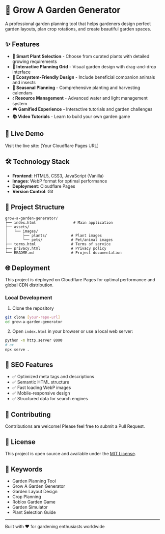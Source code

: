 # 🌱 Grow A Garden Generator

A professional garden planning tool that helps gardeners design perfect garden layouts, plan crop rotations, and create beautiful garden spaces.

## ✨ Features

- **🌱 Smart Plant Selection** - Choose from curated plants with detailed growing requirements
- **🎯 Interactive Planning Grid** - Visual garden design with drag-and-drop interface
- **🐾 Ecosystem-Friendly Design** - Include beneficial companion animals and insects
- **📅 Seasonal Planning** - Comprehensive planting and harvesting calendars
- **💧 Resource Management** - Advanced water and light management system
- **🎮 Gamified Experience** - Interactive tutorials and garden challenges
- **📚 Video Tutorials** - Learn to build your own garden game

## 🚀 Live Demo

Visit the live site: [Your Cloudflare Pages URL]

## 🛠️ Technology Stack

- **Frontend**: HTML5, CSS3, JavaScript (Vanilla)
- **Images**: WebP format for optimal performance
- **Deployment**: Cloudflare Pages
- **Version Control**: Git

## 📁 Project Structure

```
grow-a-garden-generator/
├── index.html                 # Main application
├── assets/
│   └── images/
│       ├── plants/           # Plant images
│       └── pets/             # Pet/animal images
├── terms.html                # Terms of service
├── privacy.html              # Privacy policy
└── README.md                 # Project documentation
```

## 🌐 Deployment

This project is deployed on Cloudflare Pages for optimal performance and global CDN distribution.

### Local Development

1. Clone the repository
```bash
git clone [your-repo-url]
cd grow-a-garden-generator
```

2. Open `index.html` in your browser or use a local web server:
```bash
python -m http.server 8000
# or
npx serve .
```

## 📄 SEO Features

- ✅ Optimized meta tags and descriptions
- ✅ Semantic HTML structure
- ✅ Fast loading WebP images
- ✅ Mobile-responsive design
- ✅ Structured data for search engines

## 🤝 Contributing

Contributions are welcome! Please feel free to submit a Pull Request.

## 📝 License

This project is open source and available under the [MIT License](LICENSE).

## 🎯 Keywords

- Garden Planning Tool
- Grow A Garden Generator
- Garden Layout Design
- Crop Planning
- Roblox Garden Game
- Garden Simulator
- Plant Selection Guide

---

Built with ❤️ for gardening enthusiasts worldwide 